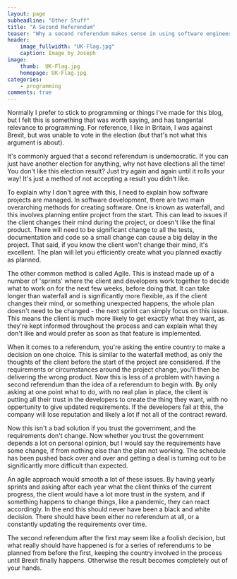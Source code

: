 ```yaml
---
layout: page
subheadline: "Other Stuff"
title: "A Second Referendum"
teaser: "Why a second referendum makes sense in using software engineering."
header:
    image_fullwidth: "UK-Flag.jpg"
    caption: Image by Joseph
image:
    thumb:  UK-Flag.jpg
    homepage: UK-Flag.jpg
categories:
    - programming
comments: true
---
```


Normally I prefer to stick to programming or things I've made for this blog, but I felt this is something that was worth saying, and has tangental relevance to programming. For reference, I like in Britain, I was against Brexit, but was unable to vote in the election (but that's not what this argument is about).

<!--more-->

It's commonly argued that a second referendum is undemocratic. If you can just have another election for anything, why not have elections all the time! You don't like this election result? Just try again and again until it rolls your way! It's just a method of not accepting a result you didn't like.

To explain why I don't agree with this, I need to explain how software projects are managed. In software development, there are two main overarching methods for creating software. One is known as waterfall, and this involves planning entire project from the start. This can lead to issues if the client changes their mind during the project, or doesn't like the final product. There will need to be significant change to all the tests, documentation and code so a small change can cause a big delay in the project. That said, if you know the client won't change their mind, it's excellent. The plan will let you efficiently create what you planned exactly as planned.

The other common method is called Agile. This is instead made up of a number of 'sprints' where the client and developers work together to decide what to work on for the next few weeks, before doing that. It can take longer than waterfall and is significantly more flexible, as if the client changes their mind, or something unexpected happens, the whole plan doesn't need to be changed - the next sprint can simply focus on this issue. This means the client is much more likely to get exactly what they want, as they're kept informed throughout the process and can explain what they don't like and would prefer as soon as that feature is implemented.

When it comes to a referendum, you're asking the entire country to make a decision on one choice. This is similar to the waterfall method, as only the thoughts of the client before the start of the project are considered. If the requirements or circumstances around the project change, you'll then be delivering the wrong product. Now this is less of a problem with having a second referendum than the idea of a referendum to begin with. By only asking at one point what to do, with no real plan in place, the client is putting all their trust in the developers to create the thing they want, with no oppertunity to give updated requirements. If the developers fail at this, the company will lose reputation and likely a lot if not all of the contract reward.

Now this isn't a bad solution if you trust the government, and the requirements don't change. Now whether you trust the government depends a lot on personal opinion, but I would say the requirements have some change, if from nothing else than the plan not working. The schedule has been pushed back over and over and getting a deal is turning out to be significantly more difficult than expected.

An agile approach would smooth a lot of these issues. By having yearly sprints and asking after each year what the client thinks of the current progress, the client would have a lot more trust in the system, and if something happens to change things, like a pandemic, they can react accordingly. In the end this should never have been a black and white decision. There should have been either no referendum at all, or a constantly updating the requirements over time.

The second referendum after the first may seem like a foolish decision, but what really should have happened is for a series of referendums to be planned from before the first, keeping the country involved in the process until Brexit finally happens. Otherwise the result becomes completely out of your hands.